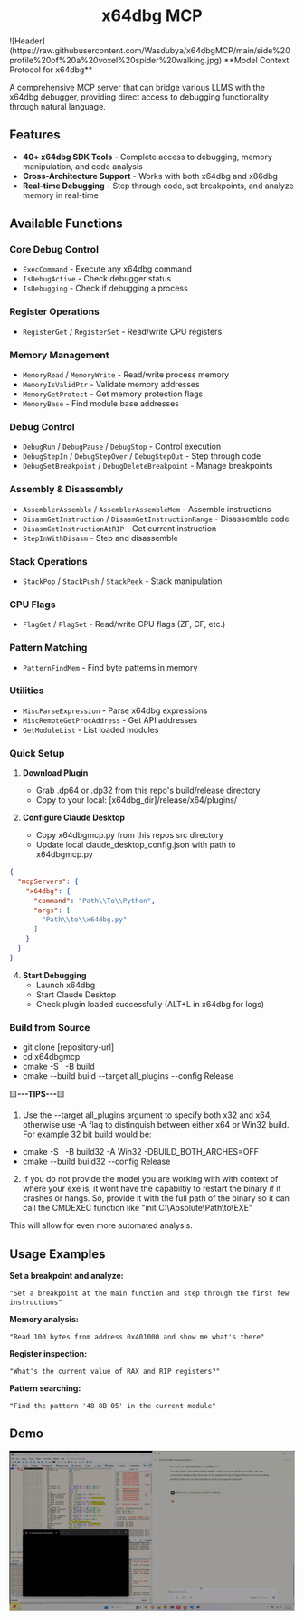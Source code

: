 <h1 align="center"><b> x64dbg MCP </b> </h1>
![Header](https://raw.githubusercontent.com/Wasdubya/x64dbgMCP/main/side%20profile%20of%20a%20voxel%20spider%20walking.jpg)
**Model Context Protocol for x64dbg**

A comprehensive MCP server that can bridge various LLMS with the x64dbg debugger, providing direct access to debugging functionality through natural language.

## Features

- **40+ x64dbg SDK Tools** - Complete access to debugging, memory manipulation, and code analysis
- **Cross-Architecture Support** - Works with both x64dbg and x86dbg
- **Real-time Debugging** - Step through code, set breakpoints, and analyze memory in real-time

## Available Functions

### Core Debug Control
- `ExecCommand` - Execute any x64dbg command
- `IsDebugActive` - Check debugger status
- `IsDebugging` - Check if debugging a process

### Register Operations
- `RegisterGet` / `RegisterSet` - Read/write CPU registers

### Memory Management
- `MemoryRead` / `MemoryWrite` - Read/write process memory
- `MemoryIsValidPtr` - Validate memory addresses
- `MemoryGetProtect` - Get memory protection flags
- `MemoryBase` - Find module base addresses

### Debug Control
- `DebugRun` / `DebugPause` / `DebugStop` - Control execution
- `DebugStepIn` / `DebugStepOver` / `DebugStepOut` - Step through code
- `DebugSetBreakpoint` / `DebugDeleteBreakpoint` - Manage breakpoints

### Assembly & Disassembly
- `AssemblerAssemble` / `AssemblerAssembleMem` - Assemble instructions
- `DisasmGetInstruction` / `DisasmGetInstructionRange` - Disassemble code
- `DisasmGetInstructionAtRIP` - Get current instruction
- `StepInWithDisasm` - Step and disassemble

### Stack Operations
- `StackPop` / `StackPush` / `StackPeek` - Stack manipulation

### CPU Flags
- `FlagGet` / `FlagSet` - Read/write CPU flags (ZF, CF, etc.)

### Pattern Matching
- `PatternFindMem` - Find byte patterns in memory

### Utilities
- `MiscParseExpression` - Parse x64dbg expressions
- `MiscRemoteGetProcAddress` - Get API addresses
- `GetModuleList` - List loaded modules


### Quick Setup

1. **Download Plugin**
   - Grab .dp64 or .dp32 from this repo's build/release directory
   - Copy to your local: [x64dbg_dir]/release/x64/plugins/

2. **Configure Claude Desktop**
   - Copy x64dbgmcp.py from this repos src directory
   - Update local claude_desktop_config.json with path to x64dbgmcp.py

```json
{
  "mcpServers": {
    "x64dbg": {
      "command": "Path\\To\\Python",
      "args": [
        "Path\\to\\x64dbg.py"
      ]
    }
  }
}
```
      
4. **Start Debugging**
   - Launch x64dbg
   - Start Claude Desktop
   - Check plugin loaded successfully (ALT+L in x64dbg for logs)

### Build from Source


- git clone [repository-url]
- cd x64dbgmcp
- cmake -S . -B build
- cmake --build build --target all_plugins --config Release

🟨**---TIPS---**🟨

1. Use the --target all_plugins argument to specify both x32 and x64, otherwise use -A flag to distinguish between either x64 or Win32 build. For example 32 bit build would be:
- cmake -S . -B build32  -A Win32 -DBUILD_BOTH_ARCHES=OFF
- cmake --build build32 --config Release

2. If you do not provide the model you are working with with context of where your exe is, it wont have the capabiltiy to restart the binary if it crashes or hangs. So, provide it with the full path of the binary so it can call the CMDEXEC function like "init C:\Absolute\Path\to\EXE"

</b> This will allow for even more automated analysis. </b> 

## Usage Examples

**Set a breakpoint and analyze:**
```
"Set a breakpoint at the main function and step through the first few instructions"
```

**Memory analysis:**
```
"Read 100 bytes from address 0x401000 and show me what's there"
```

**Register inspection:**
```
"What's the current value of RAX and RIP registers?"
```

**Pattern searching:**
```
"Find the pattern '48 8B 05' in the current module"
```


## Demo
![Demo of Plug](Showcase.gif)
